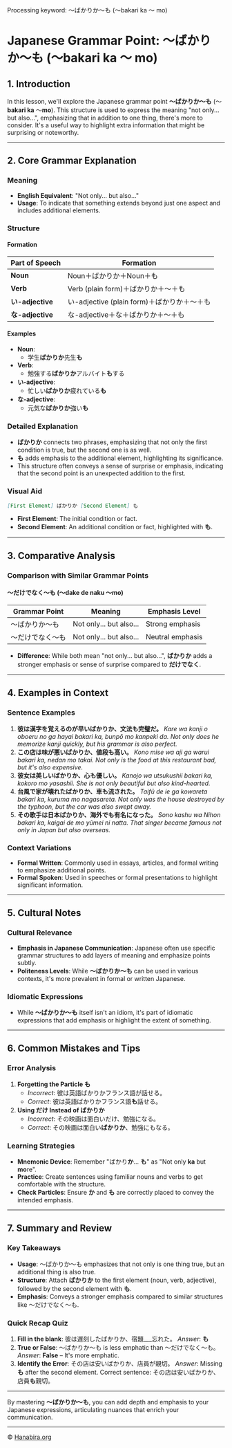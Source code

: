 Processing keyword: ～ばかりか〜も (〜bakari ka 〜 mo)
# Japanese Grammar Point: ～ばかりか〜も (〜bakari ka 〜 mo)

## 1. Introduction
In this lesson, we'll explore the Japanese grammar point **～ばかりか〜も** (～**bakari ka** ～**mo**). This structure is used to express the meaning "not only... but also...", emphasizing that in addition to one thing, there's more to consider. It's a useful way to highlight extra information that might be surprising or noteworthy.

---
## 2. Core Grammar Explanation
### Meaning
- **English Equivalent**: "Not only... but also..."
- **Usage**: To indicate that something extends beyond just one aspect and includes additional elements.
### Structure
#### Formation
| Part of Speech | Formation                              |
|----------------|----------------------------------------|
| **Noun**       | Noun＋ばかりか＋Noun＋も                |
| **Verb**       | Verb (plain form)＋ばかりか＋～＋も     |
| **い-adjective** | い-adjective (plain form)＋ばかりか＋～＋も |
| **な-adjective** | な-adjective＋な＋ばかりか＋～＋も        |
#### Examples
- **Noun**:
  - 学生**ばかりか**先生**も**
- **Verb**:
  - 勉強する**ばかりか**アルバイト**も**する
- **い-adjective**:
  - 忙しい**ばかりか**疲れている**も**
- **な-adjective**:
  - 元気な**ばかりか**強い**も**
### Detailed Explanation
- **ばかりか** connects two phrases, emphasizing that not only the first condition is true, but the second one is as well.
- **も** adds emphasis to the additional element, highlighting its significance.
- This structure often conveys a sense of surprise or emphasis, indicating that the second point is an unexpected addition to the first.
### Visual Aid
```markdown
[First Element] ばかりか [Second Element] も
```
- **First Element**: The initial condition or fact.
- **Second Element**: An additional condition or fact, highlighted with **も**.
---
## 3. Comparative Analysis
### Comparison with Similar Grammar Points
#### ～だけでなく〜も (～dake de naku ～mo)
| Grammar Point         | Meaning                      | Emphasis Level |
|-----------------------|------------------------------|----------------|
| ～ばかりか〜も         | Not only... but also...      | Strong emphasis |
| ～だけでなく〜も       | Not only... but also...      | Neutral emphasis |
- **Difference**: While both mean "not only... but also...", **ばかりか** adds a stronger emphasis or sense of surprise compared to **だけでなく**.
---
## 4. Examples in Context
### Sentence Examples
1. **彼は漢字を覚えるのが早いばかりか、文法も完璧だ。**
   *Kare wa kanji o oboeru no ga hayai bakari ka, bunpō mo kanpeki da.*
   *Not only does he memorize kanji quickly, but his grammar is also perfect.*
2. **この店は味が悪いばかりか、値段も高い。**
   *Kono mise wa aji ga warui bakari ka, nedan mo takai.*
   *Not only is the food at this restaurant bad, but it's also expensive.*
3. **彼女は美しいばかりか、心も優しい。**
   *Kanojo wa utsukushii bakari ka, kokoro mo yasashii.*
   *She is not only beautiful but also kind-hearted.*
4. **台風で家が壊れたばかりか、車も流された。**
   *Taifū de ie ga kowareta bakari ka, kuruma mo nagasareta.*
   *Not only was the house destroyed by the typhoon, but the car was also swept away.*
5. **その歌手は日本ばかりか、海外でも有名になった。**
   *Sono kashu wa Nihon bakari ka, kaigai de mo yūmei ni natta.*
   *That singer became famous not only in Japan but also overseas.*
### Context Variations
- **Formal Written**: Commonly used in essays, articles, and formal writing to emphasize additional points.
- **Formal Spoken**: Used in speeches or formal presentations to highlight significant information.
---
## 5. Cultural Notes
### Cultural Relevance
- **Emphasis in Japanese Communication**: Japanese often use specific grammar structures to add layers of meaning and emphasize points subtly.
- **Politeness Levels**: While **～ばかりか〜も** can be used in various contexts, it's more prevalent in formal or written Japanese.
### Idiomatic Expressions
- While **～ばかりか〜も** itself isn't an idiom, it's part of idiomatic expressions that add emphasis or highlight the extent of something.
---
## 6. Common Mistakes and Tips
### Error Analysis
1. **Forgetting the Particle も**
   - *Incorrect*: 彼は英語ばかりかフランス語が話せる。
   - *Correct*: 彼は英語ばかりかフランス語**も**話せる。
2. **Using だけ Instead of ばかりか**
   - *Incorrect*: その映画は面白いだけ、勉強になる。
   - *Correct*: その映画は面白い**ばかりか**、勉強にもなる。
### Learning Strategies
- **Mnemonic Device**: Remember "ばかり**か**... **も**" as "Not only **ka** but **mo**re".
- **Practice**: Create sentences using familiar nouns and verbs to get comfortable with the structure.
- **Check Particles**: Ensure **か** and **も** are correctly placed to convey the intended emphasis.
---
## 7. Summary and Review
### Key Takeaways
- **Usage**: ～ばかりか〜も emphasizes that not only is one thing true, but an additional thing is also true.
- **Structure**: Attach **ばかりか** to the first element (noun, verb, adjective), followed by the second element with **も**.
- **Emphasis**: Conveys a stronger emphasis compared to similar structures like ～だけでなく〜も.
### Quick Recap Quiz
1. **Fill in the blank**: 彼は遅刻したばかりか、宿題___忘れた。
   *Answer*: **も**
2. **True or False**: ～ばかりか〜も is less emphatic than ～だけでなく〜も。
   *Answer*: **False** – It's more emphatic.
3. **Identify the Error**: その店は安いばかりか、店員が親切。
   *Answer*: Missing **も** after the second element. Correct sentence: その店は安いばかりか、店員**も**親切。
---
By mastering **～ばかりか〜も**, you can add depth and emphasis to your Japanese expressions, articulating nuances that enrich your communication.


---

© [Hanabira.org](https://hanabira.org)
